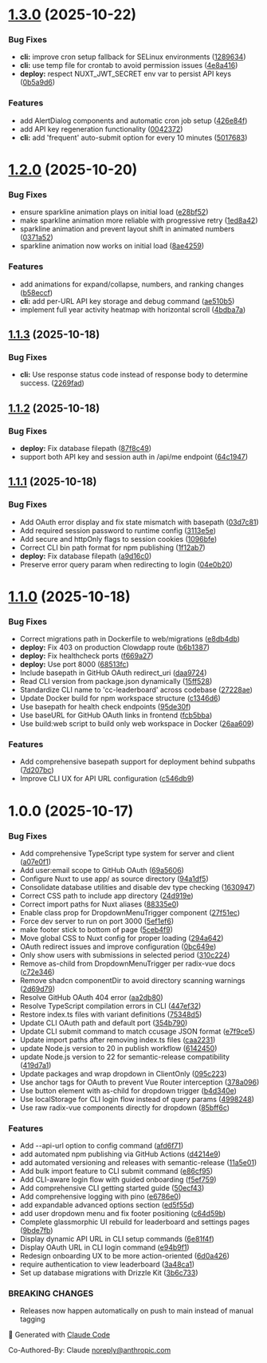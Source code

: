# [1.3.0](https://github.com/jsell-rh/cc-leaderboard/compare/v1.2.0...v1.3.0) (2025-10-22)


### Bug Fixes

* **cli:** improve cron setup fallback for SELinux environments ([1289634](https://github.com/jsell-rh/cc-leaderboard/commit/1289634935fda4a453554771faa1d4edb22d72c3))
* **cli:** use temp file for crontab to avoid permission issues ([4e8a416](https://github.com/jsell-rh/cc-leaderboard/commit/4e8a416ada24b454229eaf93a7591a9ef29a076a))
* **deploy:** respect NUXT_JWT_SECRET env var to persist API keys ([0b5a9d6](https://github.com/jsell-rh/cc-leaderboard/commit/0b5a9d65881032302ab02fba5795faf77fbd9711))


### Features

* add AlertDialog components and automatic cron job setup ([426e84f](https://github.com/jsell-rh/cc-leaderboard/commit/426e84f7b8568fb47bdc279a74fad4fbc2b30598))
* add API key regeneration functionality ([0042372](https://github.com/jsell-rh/cc-leaderboard/commit/00423726ec339b3f1739cdf3e782728087434a13))
* **cli:** add 'frequent' auto-submit option for every 10 minutes ([5017683](https://github.com/jsell-rh/cc-leaderboard/commit/501768369e451014c40c72c89c02793cc292662f))

# [1.2.0](https://github.com/jsell-rh/cc-leaderboard/compare/v1.1.3...v1.2.0) (2025-10-20)


### Bug Fixes

* ensure sparkline animation plays on initial load ([e28bf52](https://github.com/jsell-rh/cc-leaderboard/commit/e28bf5217cf9556edc3d40784060d27313ec591d))
* make sparkline animation more reliable with progressive retry ([1ed8a42](https://github.com/jsell-rh/cc-leaderboard/commit/1ed8a426ff1b250bb9177f93ee0b2c1b551d0ad8))
* sparkline animation and prevent layout shift in animated numbers ([0371a52](https://github.com/jsell-rh/cc-leaderboard/commit/0371a52046a54f4bb23982270e7c9e368b72e96d))
* sparkline animation now works on initial load ([8ae4259](https://github.com/jsell-rh/cc-leaderboard/commit/8ae4259a552b0f419c8d123dd9a70f0d5fc9326a))


### Features

* add animations for expand/collapse, numbers, and ranking changes ([b58eccf](https://github.com/jsell-rh/cc-leaderboard/commit/b58eccf63cff927fb300d625dab18d8683193d86))
* **cli:** add per-URL API key storage and debug command ([ae510b5](https://github.com/jsell-rh/cc-leaderboard/commit/ae510b5734f74787d830fb427ee10051259f40b6))
* implement full year activity heatmap with horizontal scroll ([4bdba7a](https://github.com/jsell-rh/cc-leaderboard/commit/4bdba7a7ae39c7489fbbe7cc0854f56d8d344d9c))

## [1.1.3](https://github.com/jsell-rh/cc-leaderboard/compare/v1.1.2...v1.1.3) (2025-10-18)


### Bug Fixes

* **cli:** Use response status code instead of response body to determine success. ([2269fad](https://github.com/jsell-rh/cc-leaderboard/commit/2269fadb4f87b6f43fee77231c7edbef75b67b8f))

## [1.1.2](https://github.com/jsell-rh/cc-leaderboard/compare/v1.1.1...v1.1.2) (2025-10-18)


### Bug Fixes

* **deploy:** Fix database filepath ([87f8c49](https://github.com/jsell-rh/cc-leaderboard/commit/87f8c49d4d008567dcef0db595f7029c8875e236))
* support both API key and session auth in /api/me endpoint ([64c1947](https://github.com/jsell-rh/cc-leaderboard/commit/64c1947cde19c351e3a4a2215cbda239589a49e3))

## [1.1.1](https://github.com/jsell-rh/cc-leaderboard/compare/v1.1.0...v1.1.1) (2025-10-18)


### Bug Fixes

* Add OAuth error display and fix state mismatch with basepath ([03d7c81](https://github.com/jsell-rh/cc-leaderboard/commit/03d7c818126ce6d28a6b9ce0873e2f54b3cd1d48))
* Add required session password to runtime config ([3113e5e](https://github.com/jsell-rh/cc-leaderboard/commit/3113e5e3b0c994d0ae8f7194ccbfc958f95ec38f))
* Add secure and httpOnly flags to session cookies ([1096bfe](https://github.com/jsell-rh/cc-leaderboard/commit/1096bfe81df8589b2fb7dec06d5bd9552baafbe4))
* Correct CLI bin path format for npm publishing ([1f12ab7](https://github.com/jsell-rh/cc-leaderboard/commit/1f12ab72ed792208140cc9de5a004af17d4091e0))
* **deploy:** Fix database filepath ([a9d16c0](https://github.com/jsell-rh/cc-leaderboard/commit/a9d16c065ebaf7a2a4d31d6ba4203282eb08a889))
* Preserve error query param when redirecting to login ([04e0b20](https://github.com/jsell-rh/cc-leaderboard/commit/04e0b20a0905aff2ee6cd6a88a1fc8ca24a8cb45))

# [1.1.0](https://github.com/jsell-rh/cc-leaderboard/compare/v1.0.0...v1.1.0) (2025-10-18)


### Bug Fixes

* Correct migrations path in Dockerfile to web/migrations ([e8db4db](https://github.com/jsell-rh/cc-leaderboard/commit/e8db4db34911b7feb77047b479eb2c646125c337))
* **deploy:** Fix 403 on production Clowdapp route ([b6b1387](https://github.com/jsell-rh/cc-leaderboard/commit/b6b138724a502e6f8115a1752ab17ace7216ce55))
* **deploy:** Fix healthcheck ports ([f669a27](https://github.com/jsell-rh/cc-leaderboard/commit/f669a279df141aeedd0bbe85de3df3665e9ca01d))
* **deploy:** Use port 8000 ([68513fc](https://github.com/jsell-rh/cc-leaderboard/commit/68513fc8617d03ec4bf79c43384932f17e830fb0))
* Include basepath in GitHub OAuth redirect_uri ([daa9724](https://github.com/jsell-rh/cc-leaderboard/commit/daa9724ac0d0c0b0f0df574b273b0c967801d599))
* Read CLI version from package.json dynamically ([15ff528](https://github.com/jsell-rh/cc-leaderboard/commit/15ff528805bb55ec88adfdd457acafae49ad32c9))
* Standardize CLI name to 'cc-leaderboard' across codebase ([27228ae](https://github.com/jsell-rh/cc-leaderboard/commit/27228ae3e614c0530cd378645e56618f220642c6))
* Update Docker build for npm workspace structure ([c1346d6](https://github.com/jsell-rh/cc-leaderboard/commit/c1346d6dec72bba46b75afc4cfafee8cfc3f401e))
* Use basepath for health check endpoints ([95de30f](https://github.com/jsell-rh/cc-leaderboard/commit/95de30f195c5d10aef554fd33dab72c17c22071d))
* Use baseURL for GitHub OAuth links in frontend ([fcb5bba](https://github.com/jsell-rh/cc-leaderboard/commit/fcb5bbad05b4fa10fd0a58f419a484c7726e4da0))
* Use build:web script to build only web workspace in Docker ([26aa609](https://github.com/jsell-rh/cc-leaderboard/commit/26aa6096a6400c159334993fd3eea9f6671dc92e))


### Features

* Add comprehensive basepath support for deployment behind subpaths ([7d207bc](https://github.com/jsell-rh/cc-leaderboard/commit/7d207bc4bdd54f297a934a9ec1903e17f2a7f5d4))
* Improve CLI UX for API URL configuration ([c546db9](https://github.com/jsell-rh/cc-leaderboard/commit/c546db918e0886b2a98bfcc4c64c99586e4e24f9))

# 1.0.0 (2025-10-17)


### Bug Fixes

* Add comprehensive TypeScript type system for server and client ([a07e0f1](https://github.com/jsell-rh/cc-leaderboard/commit/a07e0f10b1b0b49fc71675a5e42b9efa8442c1d9))
* Add user:email scope to GitHub OAuth ([69a5606](https://github.com/jsell-rh/cc-leaderboard/commit/69a560639c9e6fb94a88f4e956213780648cb8dd))
* Configure Nuxt to use app/ as source directory ([94a1df5](https://github.com/jsell-rh/cc-leaderboard/commit/94a1df5a1bbb9eefdb0d7a0791393b506794d475))
* Consolidate database utilities and disable dev type checking ([1630947](https://github.com/jsell-rh/cc-leaderboard/commit/1630947a251a278a87730818576ae9083a7dfdea))
* Correct CSS path to include app directory ([24d919e](https://github.com/jsell-rh/cc-leaderboard/commit/24d919e0666e796d0d6f869371cdf13672189d6c))
* Correct import paths for Nuxt aliases ([88335e0](https://github.com/jsell-rh/cc-leaderboard/commit/88335e02e2f247434696819b49e13543218592c1))
* Enable class prop for DropdownMenuTrigger component ([27f51ec](https://github.com/jsell-rh/cc-leaderboard/commit/27f51ecd64ae2cfb80e5c0a11af51360a50202f5))
* Force dev server to run on port 3000 ([5ef1ef6](https://github.com/jsell-rh/cc-leaderboard/commit/5ef1ef643d8e0a6a073b5db34ad4a205e4a3cd44))
* make footer stick to bottom of page ([5ceb4f9](https://github.com/jsell-rh/cc-leaderboard/commit/5ceb4f9e5ca962238893f233cdcc0eb5a24229bf))
* Move global CSS to Nuxt config for proper loading ([294a642](https://github.com/jsell-rh/cc-leaderboard/commit/294a642f15d48c39f84f118f9f03f1beafbdba26))
* OAuth redirect issues and improve configuration ([0bc649e](https://github.com/jsell-rh/cc-leaderboard/commit/0bc649ede79ca26eb5f79f479c8a701a0ac10d48))
* Only show users with submissions in selected period ([310c224](https://github.com/jsell-rh/cc-leaderboard/commit/310c224bb3956b9e377b45102c873395418ce903))
* Remove as-child from DropdownMenuTrigger per radix-vue docs ([c72e346](https://github.com/jsell-rh/cc-leaderboard/commit/c72e34695b840e21723362d5f2a81e63a30f9d8a))
* Remove shadcn componentDir to avoid directory scanning warnings ([2d69d79](https://github.com/jsell-rh/cc-leaderboard/commit/2d69d79ef641f7bc067ba565f8ca57b6234f045d))
* Resolve GitHub OAuth 404 error ([aa2db80](https://github.com/jsell-rh/cc-leaderboard/commit/aa2db80acc8c3d625b7e99341e8e5ec03e0d70e7))
* Resolve TypeScript compilation errors in CLI ([447ef32](https://github.com/jsell-rh/cc-leaderboard/commit/447ef32dd9472c9709b4d00a1a39fb6a0c2e74cf))
* Restore index.ts files with variant definitions ([75348d5](https://github.com/jsell-rh/cc-leaderboard/commit/75348d58a46ed44c9ca3fa3688ee3a355b297856))
* Update CLI OAuth path and default port ([354b790](https://github.com/jsell-rh/cc-leaderboard/commit/354b7907c5786bd8a81f2808ff060b5ab3f7c746))
* Update CLI submit command to match ccusage JSON format ([e7f9ce5](https://github.com/jsell-rh/cc-leaderboard/commit/e7f9ce57db1f93ecbc09ab80a7657f971b9f0643))
* Update import paths after removing index.ts files ([caa2231](https://github.com/jsell-rh/cc-leaderboard/commit/caa2231fe9814f433dda96857bd106128b8f0520))
* update Node.js version to 20 in publish workflow ([6142450](https://github.com/jsell-rh/cc-leaderboard/commit/61424502059031f79980212dd7d3540245a667b0))
* update Node.js version to 22 for semantic-release compatibility ([419d7a1](https://github.com/jsell-rh/cc-leaderboard/commit/419d7a1090e4bc6728f1b500ea9a38b541bcacf9))
* Update packages and wrap dropdown in ClientOnly ([095c223](https://github.com/jsell-rh/cc-leaderboard/commit/095c223bc1b1b901f427312e3b84561a98d03d31))
* Use anchor tags for OAuth to prevent Vue Router interception ([378a096](https://github.com/jsell-rh/cc-leaderboard/commit/378a09670fc602c27a7a9caad0fa64bc895c766a))
* Use button element with as-child for dropdown trigger ([b4d340e](https://github.com/jsell-rh/cc-leaderboard/commit/b4d340e7c2068505acf4fe97f8dd8786470fd6df))
* Use localStorage for CLI login flow instead of query params ([4998248](https://github.com/jsell-rh/cc-leaderboard/commit/4998248b02adf6b390405282260eddd5d5549b12))
* Use raw radix-vue components directly for dropdown ([85bff6c](https://github.com/jsell-rh/cc-leaderboard/commit/85bff6c65f9d369d3ef2fdf55b615f81d2a0f9dd))


### Features

* Add --api-url option to config command ([afd6f71](https://github.com/jsell-rh/cc-leaderboard/commit/afd6f71925581cef00aa0f4df86802c34104999c))
* add automated npm publishing via GitHub Actions ([d4214e9](https://github.com/jsell-rh/cc-leaderboard/commit/d4214e9f1700a17f9a67ca503b51c2a4bd8edf78))
* add automated versioning and releases with semantic-release ([11a5e01](https://github.com/jsell-rh/cc-leaderboard/commit/11a5e01b8b0275177ed5ebb6669a29b64b623254))
* Add bulk import feature to CLI submit command ([e86cf95](https://github.com/jsell-rh/cc-leaderboard/commit/e86cf95da0abca0a684a6e558380e6467378a145))
* Add CLI-aware login flow with guided onboarding ([f5ef759](https://github.com/jsell-rh/cc-leaderboard/commit/f5ef75998f3f80d2baa38019caaff5332a1422e2))
* Add comprehensive CLI getting started guide ([50ecf43](https://github.com/jsell-rh/cc-leaderboard/commit/50ecf43d9d2341e9d51588b09735c13ccca9655f))
* Add comprehensive logging with pino ([e6786e0](https://github.com/jsell-rh/cc-leaderboard/commit/e6786e081717b5fd9eda7cacb409e2cd8ea43c1e))
* add expandable advanced options section ([ed5f55d](https://github.com/jsell-rh/cc-leaderboard/commit/ed5f55d3e0e78f55647f266006134cbcecb7b29b))
* add user dropdown menu and fix footer positioning ([c64d59b](https://github.com/jsell-rh/cc-leaderboard/commit/c64d59b491f39f66ac9f605f9b0250ee563799b9))
* Complete glassmorphic UI rebuild for leaderboard and settings pages ([9bde7fb](https://github.com/jsell-rh/cc-leaderboard/commit/9bde7fba1277d120e218cba8e15633e99e6c0bb2))
* Display dynamic API URL in CLI setup commands ([6e81f4f](https://github.com/jsell-rh/cc-leaderboard/commit/6e81f4f0185a59f50f301096eb98cfbf00e552ec))
* Display OAuth URL in CLI login command ([e94b9f1](https://github.com/jsell-rh/cc-leaderboard/commit/e94b9f12b7483af668adb3ce0aa949abd9bab505))
* Redesign onboarding UX to be more action-oriented ([6d0a426](https://github.com/jsell-rh/cc-leaderboard/commit/6d0a4260a57013858085f22618eac2f96d9c2dff))
* require authentication to view leaderboard ([3a48ca1](https://github.com/jsell-rh/cc-leaderboard/commit/3a48ca114f451f5928baeaf3bb3818fd536ddf65))
* Set up database migrations with Drizzle Kit ([3b6c733](https://github.com/jsell-rh/cc-leaderboard/commit/3b6c733b7d2c7f72178795ab9a957e52978fcdf7))


### BREAKING CHANGES

* Releases now happen automatically on push to main instead of manual tagging

🤖 Generated with [Claude Code](https://claude.com/claude-code)

Co-Authored-By: Claude <noreply@anthropic.com>
